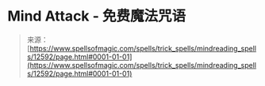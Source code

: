 <!--yml

category: 未分类

date: 2024-06-12 18:50:24

-->

# Mind Attack - 免费魔法咒语

> 来源：[https://www.spellsofmagic.com/spells/trick_spells/mindreading_spells/12592/page.html#0001-01-01](https://www.spellsofmagic.com/spells/trick_spells/mindreading_spells/12592/page.html#0001-01-01)
